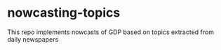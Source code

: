# nowcasting-topics
This repo implements nowcasts of GDP based on topics extracted from daily newspapers
